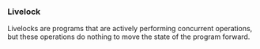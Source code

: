 ### Livelock
Livelocks are programs that are actively performing concurrent operations, but these operations do nothing to move the state of the program forward.
